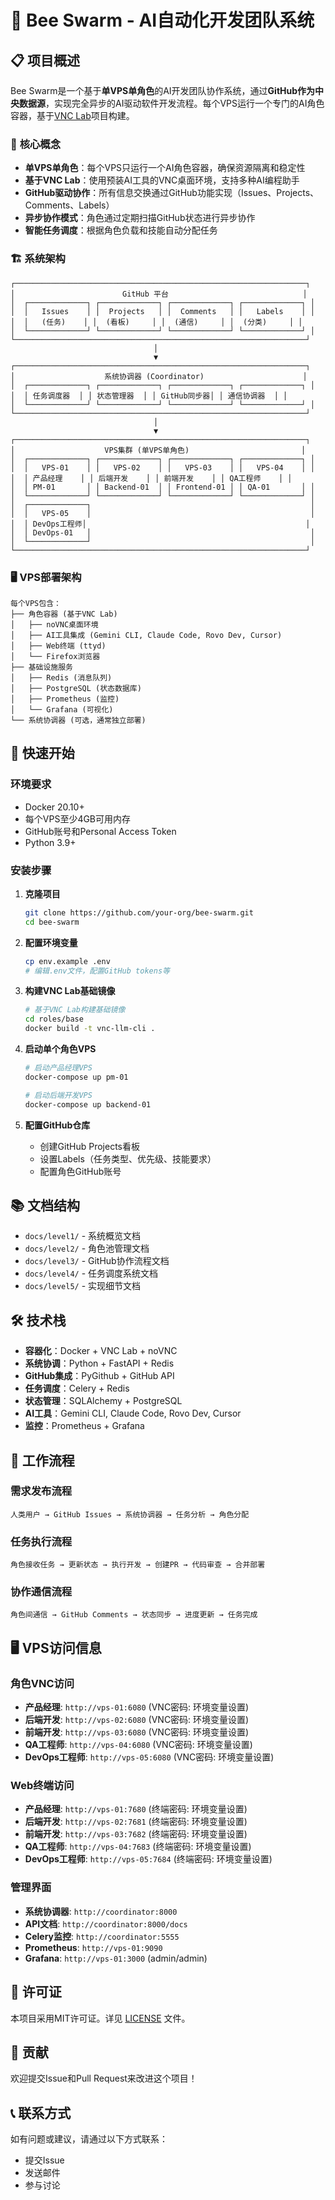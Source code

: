 # 🐝 **Bee Swarm - AI自动化开发团队系统**

## 📋 **项目概述**

Bee Swarm是一个基于**单VPS单角色**的AI开发团队协作系统，通过**GitHub作为中央数据源**，实现完全异步的AI驱动软件开发流程。每个VPS运行一个专门的AI角色容器，基于[VNC Lab](https://github.com/fallrising/vnc_lab)项目构建。

### 🎯 **核心概念**
- **单VPS单角色**：每个VPS只运行一个AI角色容器，确保资源隔离和稳定性
- **基于VNC Lab**：使用预装AI工具的VNC桌面环境，支持多种AI编程助手
- **GitHub驱动协作**：所有信息交换通过GitHub功能实现（Issues、Projects、Comments、Labels）
- **异步协作模式**：角色通过定期扫描GitHub状态进行异步协作
- **智能任务调度**：根据角色负载和技能自动分配任务

### 🏗️ **系统架构**
```
┌─────────────────────────────────────────────────────────────────┐
│                        GitHub 平台                              │
│  ┌─────────────┐ ┌─────────────┐ ┌─────────────┐ ┌─────────────┐ │
│  │   Issues    │ │  Projects   │ │  Comments   │ │   Labels    │ │
│  │   (任务)    │ │  (看板)     │ │  (通信)     │ │  (分类)     │ │
│  └─────────────┘ └─────────────┘ └─────────────┘ └─────────────┘ │
└─────────────────────────────────────────────────────────────────┘
                                │
                                ▼
┌─────────────────────────────────────────────────────────────────┐
│                    系统协调器 (Coordinator)                      │
│  ┌─────────────┐ ┌─────────────┐ ┌─────────────┐ ┌─────────────┐ │
│  │ 任务调度器  │ │ 状态管理器  │ │ GitHub同步器│ │ 通信协调器  │ │
│  └─────────────┘ └─────────────┘ └─────────────┘ └─────────────┘ │
└─────────────────────────────────────────────────────────────────┘
                                │
                                ▼
┌─────────────────────────────────────────────────────────────────┐
│                    VPS集群 (单VPS单角色)                         │
│  ┌─────────────┐ ┌─────────────┐ ┌─────────────┐ ┌─────────────┐ │
│  │   VPS-01    │ │   VPS-02    │ │   VPS-03    │ │   VPS-04    │ │
│  │ 产品经理    │ │ 后端开发    │ │ 前端开发    │ │ QA工程师    │ │
│  │ PM-01       │ │ Backend-01  │ │ Frontend-01 │ │ QA-01       │ │
│  └─────────────┘ └─────────────┘ └─────────────┘ └─────────────┘ │
│  ┌─────────────┐                                                 │
│  │   VPS-05    │                                                 │
│  │ DevOps工程师│                                                 │
│  │ DevOps-01   │                                                 │
│  └─────────────┘                                                 │
└─────────────────────────────────────────────────────────────────┘
```

### 🖥️ **VPS部署架构**
```
每个VPS包含：
├── 角色容器 (基于VNC Lab)
│   ├── noVNC桌面环境
│   ├── AI工具集成 (Gemini CLI, Claude Code, Rovo Dev, Cursor)
│   ├── Web终端 (ttyd)
│   └── Firefox浏览器
├── 基础设施服务
│   ├── Redis (消息队列)
│   ├── PostgreSQL (状态数据库)
│   ├── Prometheus (监控)
│   └── Grafana (可视化)
└── 系统协调器 (可选，通常独立部署)
```

## 🚀 **快速开始**

### 环境要求
- Docker 20.10+
- 每个VPS至少4GB可用内存
- GitHub账号和Personal Access Token
- Python 3.9+

### 安装步骤

1. **克隆项目**
   ```bash
   git clone https://github.com/your-org/bee-swarm.git
   cd bee-swarm
   ```

2. **配置环境变量**
   ```bash
   cp env.example .env
   # 编辑.env文件，配置GitHub tokens等
   ```

3. **构建VNC Lab基础镜像**
   ```bash
   # 基于VNC Lab构建基础镜像
   cd roles/base
   docker build -t vnc-llm-cli .
   ```

4. **启动单个角色VPS**
   ```bash
   # 启动产品经理VPS
   docker-compose up pm-01
   
   # 启动后端开发VPS
   docker-compose up backend-01
   ```

5. **配置GitHub仓库**
   - 创建GitHub Projects看板
   - 设置Labels（任务类型、优先级、技能要求）
   - 配置角色GitHub账号

## 📚 **文档结构**

- `docs/level1/` - 系统概览文档
- `docs/level2/` - 角色池管理文档
- `docs/level3/` - GitHub协作流程文档
- `docs/level4/` - 任务调度系统文档
- `docs/level5/` - 实现细节文档

## 🛠️ **技术栈**

- **容器化**：Docker + VNC Lab + noVNC
- **系统协调**：Python + FastAPI + Redis
- **GitHub集成**：PyGithub + GitHub API
- **任务调度**：Celery + Redis
- **状态管理**：SQLAlchemy + PostgreSQL
- **AI工具**：Gemini CLI, Claude Code, Rovo Dev, Cursor
- **监控**：Prometheus + Grafana

## 🔄 **工作流程**

### 需求发布流程
```
人类用户 → GitHub Issues → 系统协调器 → 任务分析 → 角色分配
```

### 任务执行流程
```
角色接收任务 → 更新状态 → 执行开发 → 创建PR → 代码审查 → 合并部署
```

### 协作通信流程
```
角色间通信 → GitHub Comments → 状态同步 → 进度更新 → 任务完成
```

## 🖥️ **VPS访问信息**

### 角色VNC访问
- **产品经理**: `http://vps-01:6080` (VNC密码: 环境变量设置)
- **后端开发**: `http://vps-02:6080` (VNC密码: 环境变量设置)
- **前端开发**: `http://vps-03:6080` (VNC密码: 环境变量设置)
- **QA工程师**: `http://vps-04:6080` (VNC密码: 环境变量设置)
- **DevOps工程师**: `http://vps-05:6080` (VNC密码: 环境变量设置)

### Web终端访问
- **产品经理**: `http://vps-01:7680` (终端密码: 环境变量设置)
- **后端开发**: `http://vps-02:7681` (终端密码: 环境变量设置)
- **前端开发**: `http://vps-03:7682` (终端密码: 环境变量设置)
- **QA工程师**: `http://vps-04:7683` (终端密码: 环境变量设置)
- **DevOps工程师**: `http://vps-05:7684` (终端密码: 环境变量设置)

### 管理界面
- **系统协调器**: `http://coordinator:8000`
- **API文档**: `http://coordinator:8000/docs`
- **Celery监控**: `http://coordinator:5555`
- **Prometheus**: `http://vps-01:9090`
- **Grafana**: `http://vps-01:3000` (admin/admin)

## 📄 **许可证**

本项目采用MIT许可证。详见 [LICENSE](LICENSE) 文件。

## 🤝 **贡献**

欢迎提交Issue和Pull Request来改进这个项目！

## 📞 **联系方式**

如有问题或建议，请通过以下方式联系：
- 提交Issue
- 发送邮件
- 参与讨论

